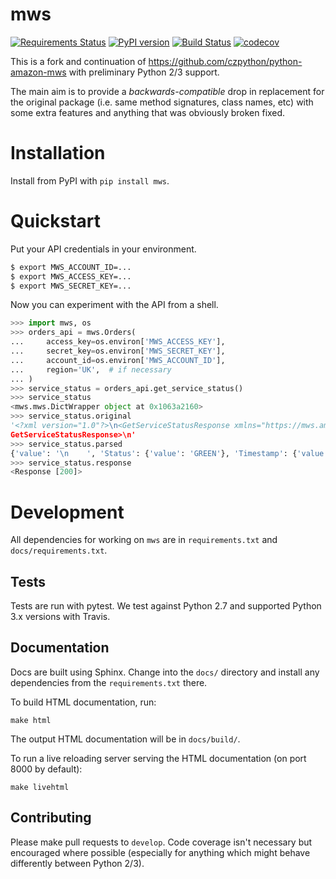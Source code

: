 # mws
[![Requirements Status](https://requires.io/github/jameshiew/mws/requirements.svg)](https://requires.io/github/jameshiew/mws/requirements/) [![PyPI version](https://badge.fury.io/py/mws.svg)](https://badge.fury.io/py/mws) [![Build Status](https://travis-ci.org/jameshiew/mws.svg)](https://travis-ci.org/jameshiew/mws) [![codecov](https://codecov.io/gh/jameshiew/mws/branch/develop/graph/badge.svg)](https://codecov.io/gh/jameshiew/mws)

This is a fork and continuation of https://github.com/czpython/python-amazon-mws with preliminary Python 2/3 support.

The main aim is to provide a *backwards-compatible* drop in replacement for the original package (i.e. same method signatures, class names, etc) with some extra features and anything that was obviously broken fixed.

# Installation
Install from PyPI with `pip install mws`.

# Quickstart

Put your API credentials in your environment.

```bash
$ export MWS_ACCOUNT_ID=...
$ export MWS_ACCESS_KEY=...
$ export MWS_SECRET_KEY=...
```

Now you can experiment with the API from a shell.

```python
>>> import mws, os
>>> orders_api = mws.Orders(
...     access_key=os.environ['MWS_ACCESS_KEY'],
...     secret_key=os.environ['MWS_SECRET_KEY'],
...     account_id=os.environ['MWS_ACCOUNT_ID'],
...     region='UK',  # if necessary
... )
>>> service_status = orders_api.get_service_status()
>>> service_status
<mws.mws.DictWrapper object at 0x1063a2160>
>>> service_status.original
'<?xml version="1.0"?>\n<GetServiceStatusResponse xmlns="https://mws.amazonservices.com/Orders/2013-09-01">\n  <GetServiceStatusResult>\n    <Status>GREEN</Status>\n    <Timestamp>2017-06-14T16:39:12.765Z</Timestamp>\n  </GetServiceStatusResult>\n  <ResponseMetadata>\n    <RequestId>affdec68-05d2-4bc5-a8a4-bb40f307dd6b</RequestId>\n  </ResponseMetadata>\n</
GetServiceStatusResponse>\n'
>>> service_status.parsed
{'value': '\n    ', 'Status': {'value': 'GREEN'}, 'Timestamp': {'value': '2017-06-14T16:39:12.765Z'}}
>>> service_status.response
<Response [200]>
```

# Development
All dependencies for working on `mws` are in `requirements.txt` and `docs/requirements.txt`.

## Tests
Tests are run with pytest. We test against Python 2.7 and supported Python 3.x versions with Travis.

## Documentation
Docs are built using Sphinx. Change into the `docs/` directory and install any dependencies from the `requirements.txt` there.

To build HTML documentation, run:
```
make html
```
The output HTML documentation will be in `docs/build/`.

To run a live reloading server serving the HTML documentation (on port 8000 by default):
```
make livehtml
```

## Contributing
Please make pull requests to `develop`. Code coverage isn't necessary but encouraged where possible (especially for anything which might behave differently between Python 2/3).
